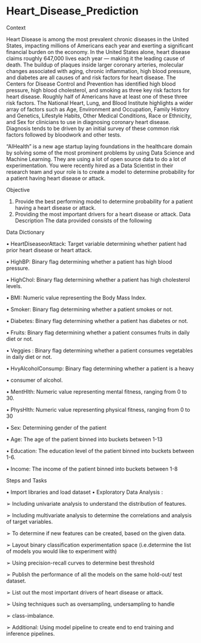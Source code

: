 # Heart_Disease_Prediction

Context

Heart Disease is among the most prevalent chronic diseases in the United
States, impacting millions of Americans each year and exerting a significant
financial burden on the economy. In the United States alone, heart disease
claims roughly 647,000 lives each year — making it the leading cause of
death. The buildup of plaques inside larger
coronary arteries, molecular changes associated with aging, chronic
inflammation, high blood pressure, and diabetes are all causes of and risk
factors for heart disease.
The Centers for Disease Control and Prevention has identified high blood
pressure, high blood cholesterol, and smoking as three key risk factors for
heart disease. Roughly half of Americans have at least one of these three
risk factors. The National Heart, Lung, and
Blood Institute highlights a wider array of factors such as Age, Environment
and Occupation, Family History and Genetics, Lifestyle Habits, Other
Medical Conditions, Race or Ethnicity, and Sex for clinicians to use in
diagnosing coronary heart disease. Diagnosis tends to be driven by an
initial survey of these common risk factors followed by bloodwork and
other tests.


“AIHealth” is a new age startup laying foundations in the healthcare
domain by solving some of the most prominent problems by using Data
Science and Machine Learning. They are using a lot of open source data to
do a lot of experimentation. You were recently hired as a Data Scientist in
their research team and your role is to create a model to determine
probability for a patient having heart disease or attack.


Objective

1. Provide the best performing model to determine probability for a patient
having a heart disease or attack.
2. Providing the most important drivers for a heart disease or attack.
Data Description
The data provided consists of the following

Data Dictionary

• HeartDiseaseorAttack: Target variable determining whether patient
had prior heart disease or heart attack.

• HighBP: Binary flag determining whether a patient has high blood
pressure.

• HighChol: Binary flag determining whether a patient has high
cholesterol levels.

• BMI: Numeric value representing the Body Mass Index.

• Smoker: Binary flag determining whether a patient smokes or not.

• Diabetes: Binary flag determining whether a patient has diabetes or
not.

• Fruits: Binary flag determining whether a patient consumes fruits in
daily diet or not.

• Veggies : Binary flag determining whether a patient consumes
vegetables in daily diet or not.

• HvyAlcoholConsump: Binary flag determining whether a patient is a
heavy

• consumer of alcohol.

• MentHlth: Numeric value representing mental fitness, ranging from 0
to 30.

• PhysHlth: Numeric value representing physical fitness, ranging from
0 to 30

• Sex: Determining gender of the patient

• Age: The age of the patient binned into buckets between 1-13

• Education: The education level of the patient binned into buckets
between 1-6.

• Income: The income of the patient binned into buckets between 1-8

Steps and Tasks

• Import libraries and load dataset
• Exploratory Data Analysis :

➢ Including univariate analysis to understand the distribution of
features.

➢ Including multivariate analysis to determine the correlations
and analysis of target variables.

➢ To determine if new features can be created, based on the
given data.

➢ Layout binary classification experimentation space (i.e.determine the list of models you would like to experiment
with)

➢ Using precision-recall curves to determine best threshold

➢ Publish the performance of all the models on the same hold-out/ test
dataset.

➢ List out the most important drivers of heart disease or attack.

➢ Using techniques such as oversampling, undersampling to handle

➢ class-imbalance.

➢ Additional: Using model pipeline to create end to end training and
inference pipelines.
